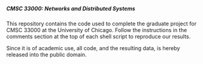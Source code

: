 ##### CMSC 33000: Networks and Distributed Systems

This repository contains the code used to complete the graduate project for 
CMSC 33000 at the University of Chicago. Follow the instructions in the comments
section at the top of each shell script to reproduce our results.

Since it is of academic use, all code, and the resulting data, is hereby
released into the public domain.